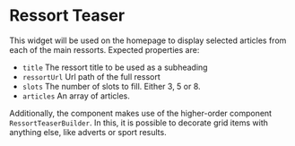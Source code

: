 # Ressort Teaser
This widget will be used on the homepage to display selected articles from each of the main ressorts. Expected properties are:
- `title` The ressort title to be used as a subheading
- `ressortUrl` Url path of the full ressort
- `slots` The number of slots to fill. Either 3, 5 or 8.
- `articles` An array of articles.

Additionally, the component makes use of the higher-order component `RessortTeaserBuilder`. In this, it is possible to decorate grid items with anything else, like adverts or sport results.
